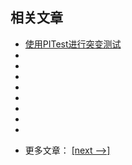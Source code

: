 ## 相关文章

+ [使用PITest进行突变测试](docs/使用PITest进行突变测试.md)
+ []()
+ []()
+ []()
+ []()
+ []()
+ []()
+ []()
+ []()

- 更多文章： [[next -->]](../libraries-2/README.md)
